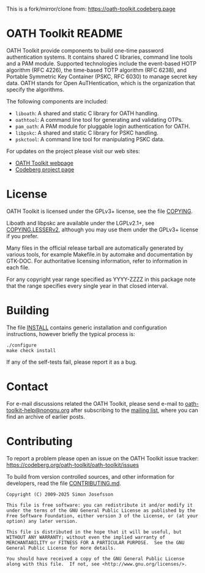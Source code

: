This is a fork/mirror/clone from: https://oath-toolkit.codeberg.page

# OATH Toolkit README

OATH Toolkit provide components to build one-time password
authentication systems.  It contains shared C libraries, command line
tools and a PAM module.  Supported technologies include the
event-based HOTP algorithm (RFC 4226), the time-based TOTP algorithm
(RFC 6238), and Portable Symmetric Key Container (PSKC, RFC 6030) to
manage secret key data.  OATH stands for Open AuTHentication, which is
the organization that specify the algorithms.

The following components are included:

 * `liboath`: A shared and static C library for OATH handling.
 * `oathtool`: A command line tool for generating and validating OTPs.
 * `pam_oath`: A PAM module for pluggable login authentication for OATH.
 * `libpskc`: A shared and static C library for PSKC handling.
 * `pskctool`: A command line tool for manipulating PSKC data.

For updates on the project please visit our web sites:

 * [OATH Toolkit webpage](https://oath-toolkit.codeberg.page/)
 * [Codeberg project page](https://codeberg.org/oath-toolkit/oath-toolkit)

# License

OATH Toolkit is licensed under the GPLv3+ license, see the file
[COPYING](COPYING).

Liboath and libpskc are available under the LGPLv2.1+, see
[COPYING.LESSERv2](COPYING.LESSERv2), although you may use them under
the GPLv3+ license if you prefer.

Many files in the official release tarball are automatically generated
by various tools, for example Makefile.in by automake and
documentation by GTK-DOC.  For authoritative licensing information,
refer to information in each file.

For any copyright year range specified as YYYY-ZZZZ in this package
note that the range specifies every single year in that closed
interval.

# Building

The file [INSTALL](INSTALL) contains generic installation and
configuration instructions, however briefly the typical process is:

```
./configure
make check install
```

If any of the self-tests fail, please report it as a bug.

# Contact

For e-mail discussions related the OATH Toolkit, please send e-mail to
oath-toolkit-help@nongnu.org after subscribing to the [mailing
list](https://lists.nongnu.org/mailman/listinfo/oath-toolkit-help),
where you can find an archive of earlier posts.

# Contributing

To report a problem please open an issue on the OATH Toolkit issue
tracker: https://codeberg.org/oath-toolkit/oath-toolkit/issues

To build from version controlled sources, and other information for
developers, read the file [CONTRIBUTING.md](CONTRIBUTING.md).

```
Copyright (C) 2009-2025 Simon Josefsson

This file is free software: you can redistribute it and/or modify it
under the terms of the GNU General Public License as published by the
Free Software Foundation, either version 3 of the License, or (at your
option) any later version.

This file is distributed in the hope that it will be useful, but
WITHOUT ANY WARRANTY; without even the implied warranty of
MERCHANTABILITY or FITNESS FOR A PARTICULAR PURPOSE.  See the GNU
General Public License for more details.

You should have received a copy of the GNU General Public License
along with this file.  If not, see <http://www.gnu.org/licenses/>.
```
